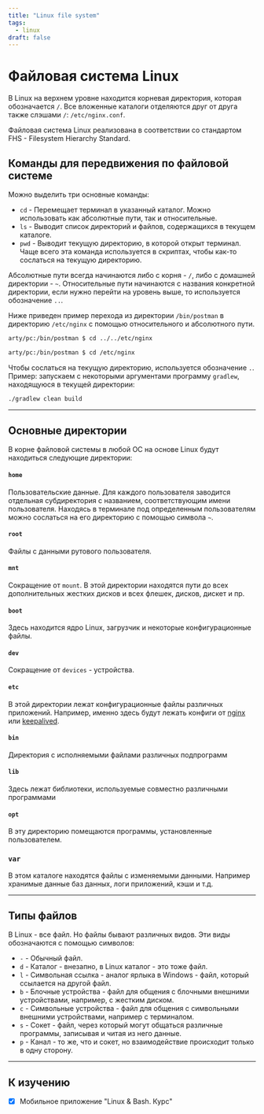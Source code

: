 ```yaml
---
title: "Linux file system"
tags:
  - linux
draft: false
---
```


# Файловая система Linux

В Linux на верхнем уровне находится корневая директория, которая обозначается `/`.
Все вложенные каталоги отделяются друг от друга также слэшами `/`: `/etc/nginx.conf`.

Файловая система Linux реализована в соответствии со стандартом FHS - Filesystem Hierarchy Standard.

## Команды для передвижения по файловой системе

Можно выделить три основные команды:
- `cd` - Перемещает терминал в указанный каталог. Можно использовать как абсолютные пути, так и относительные.
- `ls` - Выводит список директорий и файлов, содержащихся в текущем каталоге.
- `pwd` - Выводит текущую директорию, в которой открыт терминал. Чаще всего эта команда используется в скриптах, чтобы как-то сослаться на текущую директорию.

Абсолютные пути всегда начинаются либо с корня - `/`, либо с домашней директории - `~`.
Относительные пути начинаются с названия конкретной директории, если нужно перейти на уровень выше, то используется обозначение `..`.

Ниже приведен пример перехода из директории `/bin/postman` в директорию `/etc/nginx` с помощью относительного и абсолютного пути.
```sh
arty/pc:/bin/postman $ cd ../../etc/nginx

arty/pc:/bin/postman $ cd /etc/nginx
```

Чтобы сослаться на текущую директорию, используется обозначение `.`.
Пример: запускаем с некоторыми аргументами программу `gradlew`, находящуюся в текущей директории:
```sh
./gradlew clean build
```

---
## Основные директории

В корне файловой системы в любой ОС на основе Linux будут находиться следующие директории:

#### `home`
Пользовательские данные.
Для каждого пользователя заводится отдельная субдиректория с названием, соответствующим имени пользователя.
Находясь в терминале под определенным пользователям можно сослаться на его директорию с помощью символа `~`.

#### `root`
Файлы с данными рутового пользователя.

#### `mnt`
Сокращение от `mount`.
В этой директории находятся пути до всех дополнительных жестких дисков и всех флешек, дисков, дискет и пр.

#### `boot`
Здесь находится ядро Linux, загрузчик и некоторые конфигурационные файлы.

#### `dev`
Сокращение от `devices` - устройства.


#### `etc`
В этой директории лежат конфигурационные файлы различных приложений.
Например, именно здесь будут лежать конфиги от [nginx](../devops/nginx.md) или [keepalived](../tools/keepalived.md).

#### `bin`
Директория с исполняемыми файлами различных подпрограмм

#### `lib`
Здесь лежат библиотеки, используемые совместно различными программами

#### `opt`
В эту директорию помещаются программы, установленные пользователем.

### `var`
В этом каталоге находятся файлы с изменяемыми данными.
Например хранимые данные баз данных, логи приложений, кэши и т.д.


---
## Типы файлов

В Linux - все файл.
Но файлы бывают различных видов.
Эти виды обозначаются с помощью символов:
- `-` - Обычный файл.
- `d` - Каталог - внезапно, в Linux каталог - это тоже файл.
- `l` - Символьная ссылка - аналог ярлыка в Windows - файл, который ссылается на другой файл.
- `b` - Блочные устройства - файл для общения с блочными внешними устройствами, например, с жестким диском.
- `c` - Символьные устройства - файл для общения с символьными внешними устройствами, например с терминалом.
- `s` - Сокет - файл, через который могут общаться различные программы, записывая и читая из него данные.
- `p` - Канал - то же, что и сокет, но взаимодействие происходит только в одну сторону.

---
## К изучению

- [X] Мобильное приложение "Linux & Bash. Курс"